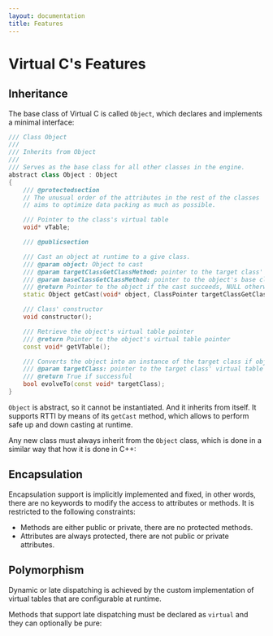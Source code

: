 ```yaml
---
layout: documentation
title: Features
---
```


# Virtual C's Features

## Inheritance

The base class of Virtual C is called `Object`, which declares and implements a minimal interface:

```cpp
/// Class Object
///
/// Inherits from Object
///
/// Serves as the base class for all other classes in the engine.
abstract class Object : Object
{
    /// @protectedsection
    // The unusual order of the attributes in the rest of the classes 
    // aims to optimize data packing as much as possible.

    /// Pointer to the class's virtual table
    void* vTable;

    /// @publicsection

    /// Cast an object at runtime to a give class.
    /// @param object: Object to cast
    /// @param targetClassGetClassMethod: pointer to the target class' identifier method
    /// @param baseClassGetClassMethod: pointer to the object's base class' identifier method
    /// @return Pointer to the object if the cast succeeds, NULL otherwhise.
    static Object getCast(void* object, ClassPointer targetClassGetClassMethod, ClassPointer baseClassGetClassMethod);

    /// Class' constructor
    void constructor();

    /// Retrieve the object's virtual table pointer
    /// @return	Pointer to the object's virtual table pointer
    const void* getVTable();

    /// Converts the object into an instance of the target class if object's class is in the hierarchy of the target class.
    /// @param targetClass: pointer to the target class' virtual table
    /// @return	True if successful
    bool evolveTo(const void* targetClass);
}
```

`Object` is abstract, so it cannot be instantiated. And it inherits from itself. It supports RTTI by means of its `getCast` method, which allows to perform safe up and down casting at runtime.

Any new class must always inherit from the `Object` class, which is done in a similar way that how it is done in C++:

## Encapsulation

Encapsulation support is implicitly implemented and fixed, in other words, there are no keywords to modify the access to attributes or methods. It is restricted to the following constraints:

* Methods are either public or private, there are no protected methods.
* Attributes are always protected, there are not public or private attributes.

## Polymorphism

Dynamic or late dispatching is achieved by the custom implementation of virtual tables that are configurable at runtime.

Methods that support late dispatching must be declared as `virtual` and they can optionally be pure:
